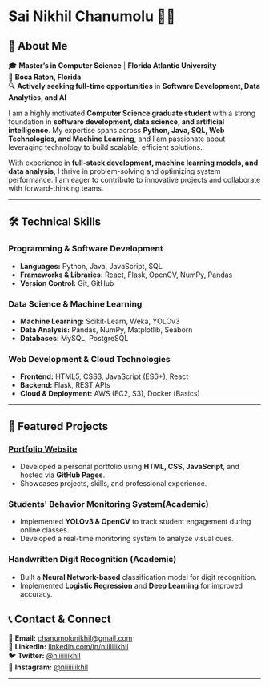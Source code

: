 # **Sai Nikhil Chanumolu** 👨‍💻  

## **🚀 About Me**  

🎓 **Master’s in Computer Science** | **Florida Atlantic University**  
📍 **Boca Raton, Florida**  
🔍 **Actively seeking full-time opportunities** in **Software Development, Data Analytics, and AI**  

I am a highly motivated **Computer Science graduate student** with a strong foundation in **software development, data science, and artificial intelligence**. My expertise spans across **Python, Java, SQL, Web Technologies, and Machine Learning**, and I am passionate about leveraging technology to build scalable, efficient solutions.  

With experience in **full-stack development, machine learning models, and data analysis**, I thrive in problem-solving and optimizing system performance. I am eager to contribute to innovative projects and collaborate with forward-thinking teams.  

---

## **🛠 Technical Skills**  

### **Programming & Software Development**  
- **Languages:** Python, Java, JavaScript, SQL  
- **Frameworks & Libraries:** React, Flask, OpenCV, NumPy, Pandas  
- **Version Control:** Git, GitHub  

### **Data Science & Machine Learning**  
- **Machine Learning:** Scikit-Learn, Weka, YOLOv3  
- **Data Analysis:** Pandas, NumPy, Matplotlib, Seaborn  
- **Databases:** MySQL, PostgreSQL  

### **Web Development & Cloud Technologies**  
- **Frontend:** HTML5, CSS3, JavaScript (ES6+), React  
- **Backend:** Flask, REST APIs  
- **Cloud & Deployment:** AWS (EC2, S3), Docker (Basics)  

---

## **📂 Featured Projects**  

### **[Portfolio Website](https://niiiiiiikhil.github.io/portfolio/)**  
- Developed a personal portfolio using **HTML, CSS, JavaScript**, and hosted via **GitHub Pages**.  
- Showcases projects, skills, and professional experience.  

### **Students' Behavior Monitoring System(Academic)**  
- Implemented **YOLOv3 & OpenCV** to track student engagement during online classes.  
- Developed a real-time monitoring system to analyze visual cues.  

### **Handwritten Digit Recognition (Academic)**  
- Built a **Neural Network-based** classification model for digit recognition.  
- Implemented **Logistic Regression** and **Deep Learning** for improved accuracy.  


## **📞 Contact & Connect**  

📧 **Email:** [chanumolunikhil@gmail.com](mailto:chanumolunikhil@gmail.com)  
🔗 **LinkedIn:** [linkedin.com/in/niiiiiiikhil](https://www.linkedin.com/in/niiiiiiikhil/)  
🐦 **Twitter:** [@niiiiiiikhil](https://twitter.com/niiiiiiikhil)  
📸 **Instagram:** [@niiiiiiikhil](https://instagram.com/niiiiiiikhil)  

---
